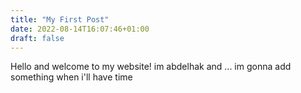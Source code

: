 ```yaml
---
title: "My First Post"
date: 2022-08-14T16:07:46+01:00
draft: false
---
```



Hello and welcome to my website! im abdelhak and ... im gonna add something when i'll have time